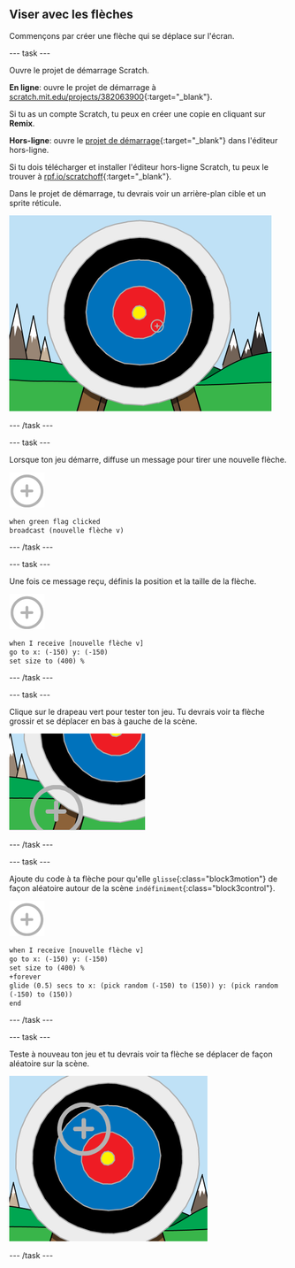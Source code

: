 ## Viser avec les flèches

Commençons par créer une flèche qui se déplace sur l'écran.

--- task ---

Ouvre le projet de démarrage Scratch.

**En ligne**: ouvre le projet de démarrage à [scratch.mit.edu/projects/382063900](https://scratch.mit.edu/projects/382063900){:target="_blank"}.

Si tu as un compte Scratch, tu peux en créer une copie en cliquant sur **Remix**.

**Hors-ligne**: ouvre le [projet de démarrage](https://rpf.io/p/fr-FR/archery-go){:target="_blank"} dans l'éditeur hors-ligne.

Si tu dois télécharger et installer l'éditeur hors-ligne Scratch, tu peux le trouver à [rpf.io/scratchoff](https://rpf.io/scratchoff){:target="_blank"}.

Dans le projet de démarrage, tu devrais voir un arrière-plan cible et un sprite réticule.

![projets de démarrage](images/archery-starter.png)

--- /task ---

--- task ---

Lorsque ton jeu démarre, diffuse un message pour tirer une nouvelle flèche.

![sprite cible](images/target-sprite.png)

```blocks3
when green flag clicked
broadcast (nouvelle flèche v)
```

--- /task ---

--- task ---

Une fois ce message reçu, définis la position et la taille de la flèche.

![sprite cible](images/target-sprite.png)

```blocks3
when I receive [nouvelle flèche v]
go to x: (-150) y: (-150)
set size to (400) %
```

--- /task ---

--- task ---

Clique sur le drapeau vert pour tester ton jeu. Tu devrais voir ta flèche grossir et se déplacer en bas à gauche de la scène.

![sprite cible plus grand en bas à gauche de la scène](images/archery-start-test.png)

--- /task ---

--- task ---

Ajoute du code à ta flèche pour qu'elle `glisse`{:class="block3motion"} de façon aléatoire autour de la scène `indéfiniment`{:class="block3control"}.

![sprite cible](images/target-sprite.png)

```blocks3
when I receive [nouvelle flèche v]
go to x: (-150) y: (-150)
set size to (400) %
+forever
glide (0.5) secs to x: (pick random (-150) to (150)) y: (pick random (-150) to (150))
end
```

--- /task ---

--- task ---

Teste à nouveau ton jeu et tu devrais voir ta flèche se déplacer de façon aléatoire sur la scène.

![cible dans une position différente](images/archery-glide-test.png)

--- /task ---
